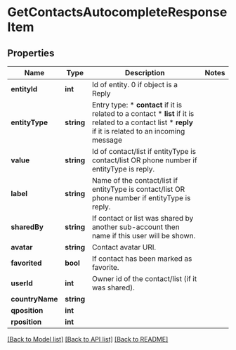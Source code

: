 # GetContactsAutocompleteResponseItem

## Properties
Name | Type | Description | Notes
------------ | ------------- | ------------- | -------------
**entityId** | **int** | Id of entity. 0 if object is a Reply | 
**entityType** | **string** | Entry type: * **contact** if it is related to a contact * **list** if it is related to a contact list * **reply** if it is related to an incoming message | 
**value** | **string** | Id of contact/list if entityType is contact/list OR phone number if entityType is reply. | 
**label** | **string** | Name of the contact/list if entityType is contact/list OR phone number if entityType is reply. | 
**sharedBy** | **string** | If contact or list was shared by another sub-account then name if this user will be shown. | 
**avatar** | **string** | Contact avatar URI. | 
**favorited** | **bool** | If contact has been marked as favorite. | 
**userId** | **int** | Owner id of the contact/list (if it was shared). | 
**countryName** | **string** |  | 
**qposition** | **int** |  | 
**rposition** | **int** |  | 

[[Back to Model list]](../README.md#documentation-for-models) [[Back to API list]](../README.md#documentation-for-api-endpoints) [[Back to README]](../README.md)



